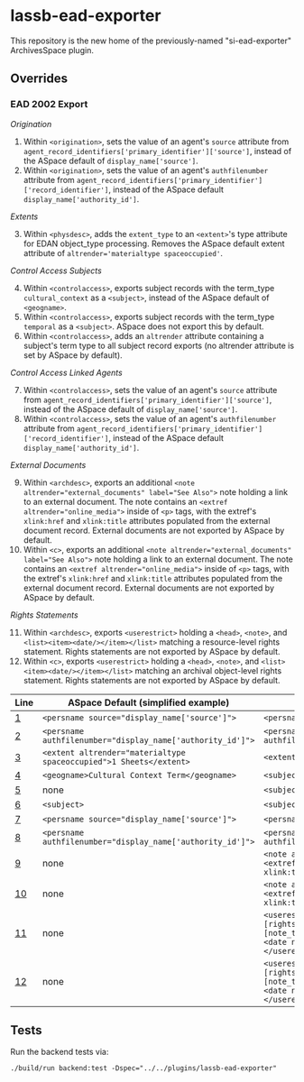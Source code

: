 # lassb-ead-exporter
This repository is the new home of the previously-named "si-ead-exporter" ArchivesSpace plugin.  

## Overrides

### EAD 2002 Export

_Origination_

1. <a name="one"></a>Within `<origination>`, sets the value of an agent's `source` attribute from `agent_record_identifiers['primary_identifier']['source']`, instead of the ASpace default of `display_name['source']`.
2. <a name="two"></a>Within `<origination>`, sets the value of an agent's `authfilenumber` attribute from `agent_record_identifiers['primary_identifier']['record_identifier']`, instead of the ASpace default `display_name['authority_id']`.

_Extents_

3. <a name="three"></a>Within `<physdesc>`, adds the `extent_type` to an `<extent>`'s type attribute for EDAN object_type processing.  Removes the ASpace default extent attribute of `altrender='materialtype spaceoccupied'`.

_Control Access Subjects_

4. <a name="four"></a>Within `<controlaccess>`, exports subject records with the term_type `cultural_context` as a `<subject>`, instead of the ASpace default of `<geogname>`.
5. <a name="five"></a>Within `<controlaccess>`, exports subject records with the term_type `temporal` as a `<subject>`.  ASpace does not export this by default.
6. <a name="six"></a>Within `<controlaccess>`, adds an `altrender` attribute containing a subject's term type to all subject record exports (no altrender attribute is set by ASpace by default).

_Control Access Linked Agents_

7. <a name="seven"></a>Within `<controlaccess>`, sets the value of an agent's `source` attribute from `agent_record_identifiers['primary_identifier']['source']`, instead of the ASpace default of `display_name['source']`.
8. <a name="eight"></a>Within `<controlaccess>`, sets the value of an agent's `authfilenumber` attribute from `agent_record_identifiers['primary_identifier']['record_identifier']`, instead of the ASpace default `display_name['authority_id']`.

_External Documents_

9. <a name="nine"></a>Within `<archdesc>`, exports an additional `<note altrender="external_documents" label="See Also">` note holding a link to an external document.  The note contains an `<extref altrender="online_media">` inside of `<p>` tags, with the extref's `xlink:href` and `xlink:title` attributes populated from the external document record.  External documents are not exported by ASpace by default.
10. <a name="ten"></a>Within `<c>`, exports an additional `<note altrender="external_documents" label="See Also">` note holding a link to an external document.  The note contains an `<extref altrender="online_media">` inside of `<p>` tags, with the extref's `xlink:href` and `xlink:title` attributes populated from the external document record.  External documents are not exported by ASpace by default.

_Rights Statements_

11. <a name="eleven"></a>Within `<archdesc>`, exports `<userestrict>` holding a `<head>`, `<note>`, and `<list><item><date/></item></list>` matching a resource-level rights statement.  Rights statements are not exported by ASpace by default.
12. <a name="twelve"></a>Within `<c>`, exports `<userestrict>` holding a `<head>`, `<note>`, and `<list><item><date/></item></list>` matching an archival object-level rights statement.  Rights statements are not exported by ASpace by default.

| Line         | ASpace Default (simplified example)                                | SI Override (simplified example)                                      |
| ------------ | ------------------------------------------------------------------ | --------------------------------------------------------------------- |
| [1](#one)    | `<persname source="display_name['source']">`                       | `<persname source="primary_identifier['source']">`                    |
| [2](#two)    | `<persname authfilenumber="display_name['authority_id']">`         | `<persname authfilenumber="primary_identifier['record_identifier']">` |
| [3](#three)  | `<extent altrender="materialtype spaceoccupied">1 Sheets</extent>` | `<extent type="Sheets">1 Sheets</extent>`                             |
| [4](#four)   | `<geogname>Cultural Context Term</geogname>`                       | `<subject>Cultural Context Term</subject>`                            |
| [5](#five)   | none                                                               | `<subjec>Temporal term</subject>`                                     |
| [6](#six)    | `<subject>`                                                        | `<subject altrender="topical">`                                       |
| [7](#seven)  | `<persname source="display_name['source']">`                       | `<persname source="primary_identifier['source']">`                    |
| [8](#eight)  | `<persname authfilenumber="display_name['authority_id']">`         | `<persname authfilenumber="primary_identifier['record_identifier']">` |
| [9](#nine)   | none                                                               | `<note altrender="external_documents" label="See Also"><p><extref altrender="online_media" xlink:href="location" xlink:title="Title">Title</extref></p></note>` |
| [10](#ten)   | none                                                               | `<note altrender="external_documents" label="See Also"><p><extref altrender="online_media" xlink:href="location" xlink:title="Title">Title</extref></p></note>` |
| [11](#eleven)| none                                                               | `<userestrict id="aspace_[identifier]" type="[rights_type]"><head>Rights Statement</head><note type="[note_type]"><p>[note_content]</p></note><list><item><date normal="[start_date]" type="start" /></item></list></userestrict>` |
| [12](#twelve)| none                                                               | `<userestrict id="aspace_[identifier]" type="[rights_type]"><head>Rights Statement</head><note type="[note_type]"><p>[note_content]</p></note><list><item><date normal="[start_date]" type="start" /></item></list></userestrict>` |

## Tests

Run the backend tests via: 

```
./build/run backend:test -Dspec="../../plugins/lassb-ead-exporter"
```
